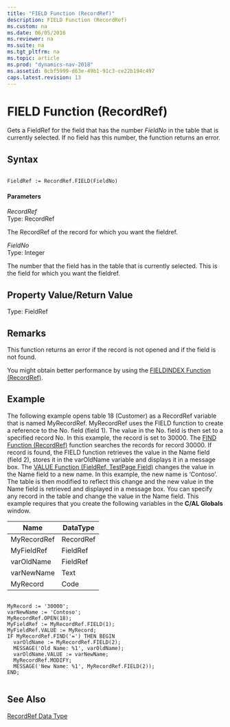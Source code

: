 ```yaml
---
title: "FIELD Function (RecordRef)"
description: FIELD Function (RecordRef)
ms.custom: na
ms.date: 06/05/2016
ms.reviewer: na
ms.suite: na
ms.tgt_pltfrm: na
ms.topic: article
ms.prod: "dynamics-nav-2018"
ms.assetid: 0cbf5999-d63e-49b1-91c3-ce22b194c497
caps.latest.revision: 13
---
```

# FIELD Function (RecordRef)
Gets a FieldRef for the field that has the number *FieldNo* in the table that is currently selected. If no field has this number, the function returns an error.  
  
## Syntax  
  
```  
  
FieldRef := RecordRef.FIELD(FieldNo)  
```  
  
#### Parameters  
 *RecordRef*  
 Type: RecordRef  
  
 The RecordRef of the record for which you want the fieldref.  
  
 *FieldNo*  
 Type: Integer  
  
 The number that the field has in the table that is currently selected. This is the field for which you want the fieldref.  
  
## Property Value/Return Value  
 Type: FieldRef  
  
## Remarks  
 This function returns an error if the record is not opened and if the field is not found.  
  
 You might obtain better performance by using the [FIELDINDEX Function \(RecordRef\)](FIELDINDEX-Function--RecordRef-.md).  
  
## Example  
 The following example opens table 18 \(Customer\) as a RecordRef variable that is named MyRecordRef. MyRecordRef uses the FIELD function to create a reference to the No. field \(field 1\). The value in the No. field is then set to a specified record No. In this example, the record is set to 30000. The [FIND Function \(RecordRef\)](FIND-Function--RecordRef-.md) function searches the records for record 30000. If record is found, the FIELD function retrieves the value in the Name field \(field 2\), stores it in the varOldName variable and displays it in a message box. The [VALUE Function \(FieldRef, TestPage Field\)](VALUE-Function--FieldRef--TestPage-Field-.md) changes the value in the Name field to a new name. In this example, the new name is ‘Contoso’. The table is then modified to reflect this change and the new value in the Name field is retrieved and displayed in a message box. You can specify any record in the table and change the value in the Name field. This example requires that you create the following variables in the **C/AL Globals** window.  
  
  
  
|Name|DataType|
|-|-|  
|MyRecordRef|RecordRef|  
|MyFieldRef|FieldRef|  
|varOldName|FieldRef|  
|varNewName|Text|  
|MyRecord|Code|  
  
```  
  
MyRecord := '30000';  
varNewName := 'Contoso';  
MyRecordRef.OPEN(18);  
MyFieldRef := MyRecordRef.FIELD(1);  
MyFieldRef.VALUE := MyRecord;  
IF MyRecordRef.FIND('=') THEN BEGIN  
  varOldName := MyRecordRef.FIELD(2);  
  MESSAGE('Old Name: %1', varOldName);  
  varOldName.VALUE := varNewName;  
  MyRecordRef.MODIFY;    
  MESSAGE('New Name: %1', MyRecordRef.FIELD(2));  
END;  
  
```  
  
## See Also  
 [RecordRef Data Type](RecordRef-Data-Type.md)